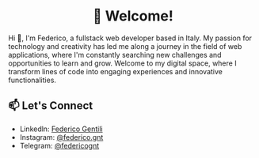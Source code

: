 <h1 align="center">
  🌵 Welcome!
</h1>

Hi 👋, I'm Federico, a fullstack web developer based in Italy. My passion for technology and creativity has led me along a journey in the field of web applications, where I'm constantly searching new challenges and opportunities to learn and grow. Welcome to my digital space, where I transform lines of code into engaging experiences and innovative functionalities.

## 📫 Let's Connect

-   Linkedln: [Federico Gentili](https://www.linkedin.com/in/federico-gentili-009531308)
-   Instagram: [@federico.gnt](https://www.instagram.com/federico.gnt)
-   Telegram: [@federicognt](https://www.t.me/federicognt)

